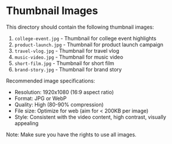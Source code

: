 # Thumbnail Images

This directory should contain the following thumbnail images:

1. `college-event.jpg` - Thumbnail for college event highlights
2. `product-launch.jpg` - Thumbnail for product launch campaign
3. `travel-vlog.jpg` - Thumbnail for travel vlog
4. `music-video.jpg` - Thumbnail for music video
5. `short-film.jpg` - Thumbnail for short film
6. `brand-story.jpg` - Thumbnail for brand story

Recommended image specifications:
- Resolution: 1920x1080 (16:9 aspect ratio)
- Format: JPG or WebP
- Quality: High (80-90% compression)
- File size: Optimize for web (aim for < 200KB per image)
- Style: Consistent with the video content, high contrast, visually appealing

Note: Make sure you have the rights to use all images. 